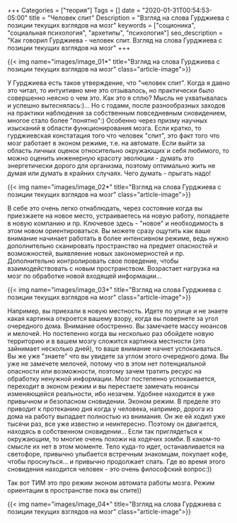 +++
Categories = ["теория"]
Tags = []
date = "2020-01-31T00:54:53-05:00"
title = "Человек спит"
Description = "Взгляд на слова Гурджиева с позиции текущих взглядов на мозг"
keywords = ["соционика", "социальная психология", "архетипы", "психология"]
seo_description = "Как говорил Гурджиева - человек спит. Взгляд на слова Гурджиева с позиции текущих взглядов на мозг"
+++

{{< img name="images/image_01*" title="Взгляд на слова Гурджиева с позиции текущих взглядов на мозг" class="article-image">}}

У Гурджиева есть такое утверждение, что "человек спит". Когда я давно это читал, то интуитивно мне это отзывалось, но практически было совершенно 
неясно о чем это. Как это я сплю? Мысль не ухватывалась и успешно вытеснялась:)... Но с годами, после разнообразных заходов на практики наблюдения 
за собственным повседневным сновидением, многое стало более "понятно":) Особенно через призму научных изысканий в области функционирования мозга. 
Если кратко, то гурджиевская констатация того что человек "спит", это факт того что мозг работает в эконом режиме, т.е. на автомате. 
Если выйти за область личных оценок относительно окружающих и себя любимого, то можно оценить инженерную красоту эволюции - 
думать это энергетически дорого для организма, поэтому оптимально жить не думая или думать в крайних случаях. Чего думать - прыгать надо!

{{< img name="images/image_02*" title="Взгляд на слова Гурджиева с позиции текущих взглядов на мозг" class="article-image">}}


В себе это очень легко отнаблюдать, через состояние когда вы приезжаете на новое место, устраиваетесь на новую работу, попадаете в новую компанию и пр. 
Ключевое здесь - "новое" и необходимость в этом новом ориентироваться. Вы можете сразу ощутить как ваше внимание начинает работать в более интенсивном режиме, 
ведь нужно дополнительно сканировать пространство на предмет опасностей и возможностей, выявляение новых закономерностей и пр. 
Дополнительно контролировать свое поведение, чтобы взаимодействовать с новым пространством. 
Возрастает нагрузка на мозг по обработке новой входящей информации... 

{{< img name="images/image_03*" title="Взгляд на слова Гурджиева с позиции текущих взглядов на мозг" class="article-image">}}

Например, вы приехали в новую местность. Идете по улице и не знаете какая картинка откроется вашему взору, когда вы повернете за угол очередного дома. 
Внимание обостренно. Вы замечаете массу нюансов и мелочей. Но постепенно когда вы несколько раз обойдете новую территорию и в вашем мозгу сложится картинка 
местности (это зайнимает несколько дней), то ваше внимание начнет успокаиваться. Вы же уже "знаете" что вы увидете за углом этого очередного дома. 
Вы уже не замечете мелочей, потому что в этом нет потенциальной опасности или возможности, поэтому зачем тратить ресурс на обработку ненужной информации. 
Мозг постепенно успокаивается, переходит в эконом режим и вы перестаете замечать нюансы изменяющейся реальности, ибо незачем. 
Удобнее находится в уже привычном и безопасном сновидении. Эконом режим. 
В пределе это приводит к протеканию дня когда у человека, например, дорога из дома на работу выпадает полностью из внимания. 
Он же ей ходил уже тысячи раз, все уже известно и неинтересно. Поэтому он двигается, находясь в собственном сновидении... 
Если так приглядеться к окружающим, то многие очень похожи на ходячих зомби. В каком-то смысле их нет в этом моменте. 
Тело куда-то идет, останавливается на светофоре, привычно улыбается встречным знакомцам, покупает кофе, чтобы проснуться... и привычно продолжает спать. 
Где во время этого сновидения находится человек - это очень философский вопрос:))

Так вот ТИМ это про режим эконом автомата работы мозга. Режим ориентации в пространстве пока вы спите))

{{< img name="images/image_04*" title="Взгляд на слова Гурджиева с позиции текущих взглядов на мозг" class="article-image">}}


